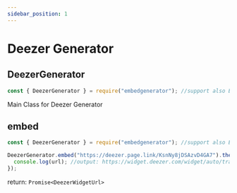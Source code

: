 ```yaml
---
sidebar_position: 1
---
```

# Deezer Generator

## DeezerGenerator
```js
const { DeezerGenerator } = require("embedgenerator"); //support also ES6 syntax
```
Main Class for Deezer Generator

## embed
  
```js
const { DeezerGenerator } = require("embedgenerator"); //support also ES6 syntax

DeezerGenerator.embed("https://deezer.page.link/KsnNy8jDSAzvD4GA7").then((url) => {
  console.log(url); //output: https://widget.deezer.com/widget/auto/track/66677621?autoplay=false&radius=true&tracklist=true
});
```
return: ```Promise<DeezerWidgetUrl>```